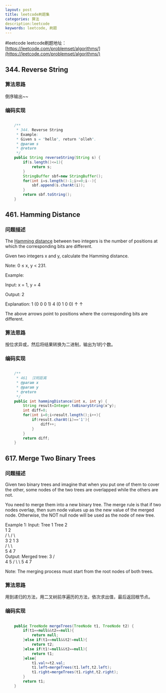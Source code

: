 ```yaml
---
layout: post
title: leetcode刷题集
categories: 算法
description:leetcode
keywords: leetcode, 刷题
---
```

#leetcode
leetcode刷题地址：[https://leetcode.com/problemset/algorithms/](https://leetcode.com/problemset/algorithms/)
## 344. Reverse String
### 算法思路
倒序输出~~
### 编码实现
```java

    /**
     * 344. Reverse String
     * Example:
     * Given s = "hello", return "olleh".
     * @param s
     * @return
     */
    public String reverseString(String s) {
        if(s.length()<=1){
            return s;
        }
        StringBuffer sbf=new StringBuffer();
        for(int i=s.length()-1;i>=0;i--){
            sbf.append(s.charAt(i));
        }
        return sbf.toString();
    }
```
## 461. Hamming Distance
### 问题描述
The [Hamming distance](https://en.wikipedia.org/wiki/Hamming_distance) between two integers is the number of positions at which the corresponding bits are different.

Given two integers x and y, calculate the Hamming distance.

Note:
0 ≤ x, y < 231.

Example:

Input: x = 1, y = 4

Output: 2

Explanation:
1   (0 0 0 1)
4   (0 1 0 0)
       ↑   ↑

The above arrows point to positions where the corresponding bits are different.
### 算法思路
按位求异或，然后将结果转换为二进制，输出为1的个数。
### 编码实现
```java

 	/**
     * 461  汉明距离
     * @param x
     * @param y
     * @return
     */
    public int hammingDistance(int x, int y) {
        String result=Integer.toBinaryString(x^y);
        int diff=0;
        for(int i=0;i<result.length();i++){
            if(result.charAt(i)=='1'){
                diff++;
            }
        }
        return diff;
    }
```
## 617. Merge Two Binary Trees
### 问题描述
Given two binary trees and imagine that when you put one of them to cover the other, some nodes of the two trees are overlapped while the others are not.

You need to merge them into a new binary tree. The merge rule is that if two nodes overlap, then sum node values up as the new value of the merged node. Otherwise, the NOT null node will be used as the node of new tree.


Example 1:
Input: 
	Tree 1                     Tree 2                  
          1                         2                             
         / \                       / \                            
        3   2                     1   3                        
       /                           \   \                      
      5                             4   7                  
Output: 
Merged tree:
	     3
	    / \
	   4   5
	  / \   \ 
	 5   4   7


Note: The merging process must start from the root nodes of both trees.
### 算法思路
用到递归的方法，用二叉树前序遍历的方法，依次求出值，最后返回根节点。
### 编码实现
```java

	public TreeNode mergeTrees(TreeNode t1, TreeNode t2) {
        if(t1==null&&t2==null){
            return null;
        }else if(t1==null&&t2!=null){
            return t2;
        }else if(t1!=null&&t2==null){
            return t1;
        }else{
            t1.val+=t2.val;
            t1.left=mergeTrees(t1.left,t2.left);
            t1.right=mergeTrees(t1.right,t2.right);
        }
        return t1;
    }
```